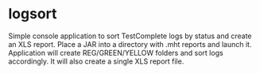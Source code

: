 # logsort
Simple console application to sort TestComplete logs by status and create an XLS report.
Place a JAR into a directory with .mht reports and launch it.
Application will create REG/GREEN/YELLOW folders and sort logs accordingly.
It will also create a single XLS report file.
